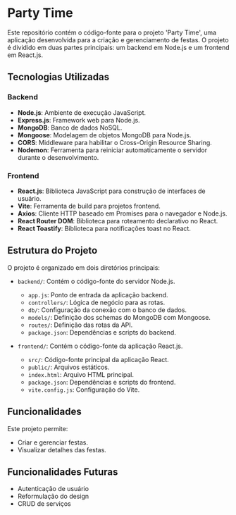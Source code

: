 # Party Time

Este repositório contém o código-fonte para o projeto 'Party Time', uma aplicação desenvolvida para a criação e gerenciamento de festas. O projeto é dividido em duas partes principais: um backend em Node.js e um frontend em React.js.

## Tecnologias Utilizadas

### Backend

*   **Node.js**: Ambiente de execução JavaScript.
*   **Express.js**: Framework web para Node.js.
*   **MongoDB**: Banco de dados NoSQL.
*   **Mongoose**: Modelagem de objetos MongoDB para Node.js.
*   **CORS**: Middleware para habilitar o Cross-Origin Resource Sharing.
*   **Nodemon**: Ferramenta para reiniciar automaticamente o servidor durante o desenvolvimento.

### Frontend

*   **React.js**: Biblioteca JavaScript para construção de interfaces de usuário.
*   **Vite**: Ferramenta de build para projetos frontend.
*   **Axios**: Cliente HTTP baseado em Promises para o navegador e Node.js.
*   **React Router DOM**: Biblioteca para roteamento declarativo no React.
*   **React Toastify**: Biblioteca para notificações toast no React.

## Estrutura do Projeto

O projeto é organizado em dois diretórios principais:

*   `backend/`: Contém o código-fonte do servidor Node.js.
    *   `app.js`: Ponto de entrada da aplicação backend.
    *   `controllers/`: Lógica de negócio para as rotas.
    *   `db/`: Configuração da conexão com o banco de dados.
    *   `models/`: Definição dos schemas do MongoDB com Mongoose.
    *   `routes/`: Definição das rotas da API.
    *   `package.json`: Dependências e scripts do backend.

*   `frontend/`: Contém o código-fonte da aplicação React.js.
    *   `src/`: Código-fonte principal da aplicação React.
    *   `public/`: Arquivos estáticos.
    *   `index.html`: Arquivo HTML principal.
    *   `package.json`: Dependências e scripts do frontend.
    *   `vite.config.js`: Configuração do Vite.

## Funcionalidades

Este projeto permite:

*   Criar e gerenciar festas.
*   Visualizar detalhes das festas.
  
## Funcionalidades Futuras
*   Autenticação de usuário
*   Reformulação do design
*   CRUD de serviços
